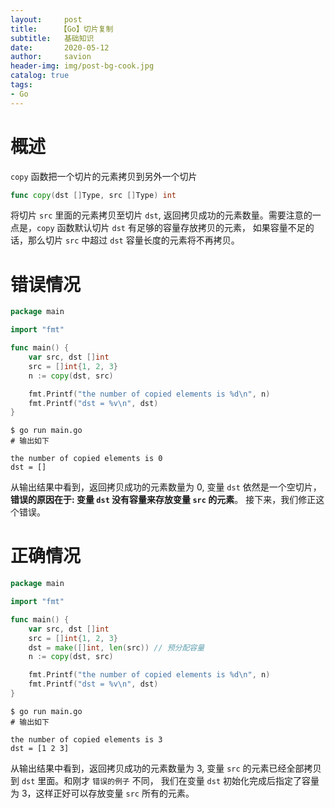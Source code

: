 ```yaml
---
layout:     post
title:     【Go】切片复制
subtitle:   基础知识
date:       2020-05-12
author:     savion
header-img: img/post-bg-cook.jpg
catalog: true
tags:
- Go
---
```


# 概述

`copy` 函数把一个切片的元素拷贝到另外一个切片


```go
func copy(dst []Type, src []Type) int
```

将切片 `src` 里面的元素拷贝至切片 `dst`, 返回拷贝成功的元素数量。需要注意的一点是，`copy` 函数默认切片 `dst` 有足够的容量存放拷贝的元素，
如果容量不足的话，那么切片 `src` 中超过 `dst` 容量长度的元素将不再拷贝。

# 错误情况

```go
package main

import "fmt"

func main() {
	var src, dst []int
	src = []int{1, 2, 3}
	n := copy(dst, src)

	fmt.Printf("the number of copied elements is %d\n", n)
	fmt.Printf("dst = %v\n", dst)
}
```

```shell
$ go run main.go
# 输出如下

the number of copied elements is 0
dst = []
```

从输出结果中看到，返回拷贝成功的元素数量为 0, 变量 `dst` 依然是一个空切片，**错误的原因在于: 变量 `dst` 没有容量来存放变量 `src` 的元素**。
接下来，我们修正这个错误。

# 正确情况

```go
package main

import "fmt"

func main() {
	var src, dst []int
	src = []int{1, 2, 3}
	dst = make([]int, len(src)) // 预分配容量
	n := copy(dst, src)

	fmt.Printf("the number of copied elements is %d\n", n)
	fmt.Printf("dst = %v\n", dst)
}
```

```shell
$ go run main.go
# 输出如下

the number of copied elements is 3
dst = [1 2 3]
```

从输出结果中看到，返回拷贝成功的元素数量为 3, 变量 `src` 的元素已经全部拷贝到 `dst` 里面。和刚才 `错误的例子` 不同，
我们在变量 `dst` 初始化完成后指定了容量为 3，这样正好可以存放变量 `src` 所有的元素。  




